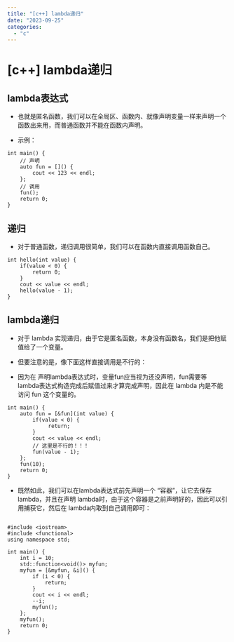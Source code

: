 ```yaml
---
title: "[c++] lambda递归"
date: "2023-09-25"
categories: 
  - "c"
---
```

# [c++] lambda递归

## lambda表达式

- 也就是匿名函数，我们可以在全局区、函数内、就像声明变量一样来声明一个函数出来用，而普通函数并不能在函数内声明。

- 示例：

```
int main() {
    // 声明
    auto fun = []() {
        cout << 123 << endl;
    };
    // 调用
    fun();
    return 0;
}
```

## 递归

- 对于普通函数，递归调用很简单，我们可以在函数内直接调用函数自己。

```
int hello(int value) {
    if(value < 0) {
        return 0;
    }
    cout << value << endl;
    hello(value - 1);
}
```

## lambda递归

- 对于 lambda 实现递归，由于它是匿名函数，本身没有函数名，我们是把他赋值给了一个变量。

- 但要注意的是，像下面这样直接调用是不行的：

- 因为在 声明lambda表达式时，变量fun应当视为还没声明，fun需要等lambda表达式构造完成后赋值过来才算完成声明，因此在 lambda 内是不能访问 fun 这个变量的。

```
int main() {
    auto fun = [&fun](int value) {
        if(value < 0) { 
             return;
        }
        cout << value << endl;
        // 这里是不行的！！！
        fun(value - 1);
    };
    fun(10);
    return 0;
}
```

- 既然如此，我们可以在lambda表达式前先声明一个 “容器”，让它去保存lambda，并且在声明 lambda时，由于这个容器是之前声明好的，因此可以引用捕获它，然后在 lambda内取到自己调用即可：

```

#include <iostream>
#include <functional>
using namespace std;

int main() {
    int i = 10;
    std::function<void()> myfun;
    myfun = [&myfun, &i]() {
        if (i < 0) {
            return;
        }
        cout << i << endl;
        --i;
        myfun();
    };
    myfun();
    return 0;
}
```
